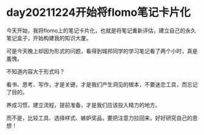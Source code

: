 # day20211224开始将flomo笔记卡片化

今天开始，我将flomo上的笔记卡片化，也就是将笔记重新评估，建立自己的永久笔记盒子，开始构建我的知识大厦。

可是今天晚上却因为形式的问题，看得到城邦同学的学习笔记看了两个小时，真是羞愧。

不知道内容大于形式吗？

看书、思考、写作，才是关键，才是我们产生洞见的根本，不要迷恋工具，而忘记了目的。

养成习惯，建立流程，提前准备，才是我们应该投入精力的地方。

而不是，比较工具、选择样式、嫉妒奖品，要把注意力拉回来，好好研究自己的思想！
